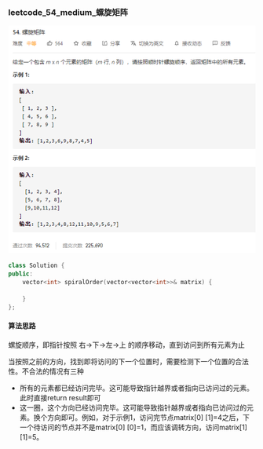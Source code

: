 ### leetcode_54_medium_螺旋矩阵

![image-20201220170806033](leetcode_54_medium_螺旋矩阵.assets/image-20201220170806033.png)

```c++
class Solution {
public:
    vector<int> spiralOrder(vector<vector<int>>& matrix) {

    }
};
```

#### 算法思路

螺旋顺序，即指针按照 右->下->左->上 的顺序移动，直到访问到所有元素为止

当按照之前的方向，找到即将访问的下一个位置时，需要检测下一个位置的合法性。不合法的情况有三种

- 所有的元素都已经访问完毕。这可能导致指针越界或者指向已访问过的元素。此时直接return result即可
- 这一圈，这个方向已经访问完毕。这可能导致指针越界或者指向已访问过的元素。换个方向即可。例如，对于示例1，访问完节点matrix[0] [1]=4之后，下一个待访问的节点并不是matrix[0] [0]=1，而应该调转方向，访问matrix[1] [1]=5。
